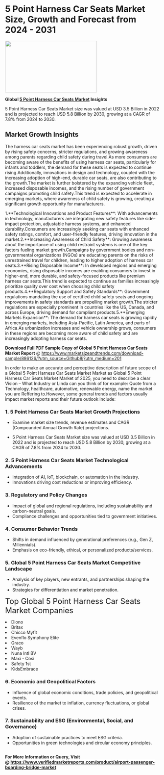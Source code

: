 <H1>5 Point Harness Car Seats Market Size, Growth and Forecast from 2024 - 2031</H1><img class="aligncenter size-medium wp-image-584254" src="https://thirdeyenews.in/wp-content/uploads/2024/09/Global-Market-Research-300x168.jpeg" alt="" width="300" height="168" /><p><strong>Global&nbsp;<a href="https://www.marketsizeandtrends.com/download-sample/886126/?utm_source=Github8j?utm_medium=201">5 Point Harness Car Seats Market</a> Insights</strong></p><p>5 Point Harness Car Seats Market size was valued at USD 3.5 Billion in 2022 and is projected to reach USD 5.8 Billion by 2030, growing at a CAGR of 7.8% from 2024 to 2030.</p><p><h2>Market Growth Insights</h2> <p>The harness car seats market has been experiencing robust growth, driven by rising safety concerns, stricter regulations, and growing awareness among parents regarding child safety during travel.As more consumers are becoming aware of the benefits of using harness car seats, particularly for infants and toddlers, the demand for these seats is expected to continue rising.Additionally, innovations in design and technology, coupled with the increasing adoption of high-end, durable car seats, are also contributing to the growth.The market is further bolstered by the expanding vehicle fleet, increased disposable incomes, and the rising number of government campaigns promoting child safety.This trend is expected to accelerate in emerging markets, where awareness of child safety is growing, creating a significant growth opportunity for manufacturers.</p> <p>1.**Technological Innovations and Product Features**: With advancements in technology, manufacturers are integrating new safety features like side-impact protection, adjustable harness systems, and enhanced durability.Consumers are increasingly seeking car seats with enhanced safety ratings, comfort, and user-friendly features, driving innovation in the market.2.**Increasing Awareness of Child Safety**: Growing awareness about the importance of using child restraint systems is one of the key factors fueling market growth.Campaigns by government bodies and non-governmental organizations (NGOs) are educating parents on the risks of unrestrained travel for children, leading to higher adoption of harness car seats.3.**Rising Disposable Income**: In developed regions and emerging economies, rising disposable incomes are enabling consumers to invest in higher-end, more durable, and safety-focused products like premium harness car seats.This trend is expected to continue as families increasingly prioritize quality over cost when choosing child safety products.4.**Regulatory Support and Safety Standards**: Government regulations mandating the use of certified child safety seats and ongoing improvements in safety standards are propelling market growth.The stricter regulations are especially prominent in countries like the US, Canada, and across Europe, driving demand for compliant products.5.**Emerging Markets Expansion**: The demand for harness car seats is growing rapidly in emerging markets, including Asia-Pacific, Latin America, and parts of Africa.As urbanization increases and vehicle ownership grows, consumers in these regions are becoming more aware of child safety and are increasingly adopting harness car seats.</p><p><span class=""><strong>Download Full PDF Sample Copy of Global 5 Point Harness Car Seats Market Report</strong> @ <a href="https://www.marketsizeandtrends.com/download-sample/886126/?utm_source=Github8j?utm_medium=201" target="_blank">https://www.marketsizeandtrends.com/download-sample/886126/?utm_source=Github8j?utm_medium=201</a></span></p><p>In order to make an accurate and perceptive description of future scope of a Global&nbsp;5 Point Harness Car Seats Market Market as Global&nbsp;5 Point Harness Car Seats Market Market of 2025, you need to describe a clear Vision &ndash; What Industry or Linda can you think of for example: Quote from a Technology, healthcare, automotive, renewable energy, name the market you are Reffering to.However, some general trends and factors usually impact market reports and their future outlook include:</p><h3>1.&nbsp;<strong>5 Point Harness Car Seats Market Growth Projections</strong></h3><ul><li>Examine market size trends, revenue estimates and CAGR (Compounded Annual Growth Rate) projections.</li><li><p>5 Point Harness Car Seats Market size was valued at USD 3.5 Billion in 2022 and is projected to reach USD 5.8 Billion by 2030, growing at a CAGR of 7.8% from 2024 to 2030.</p></li></ul><h3>2.&nbsp;<strong>5 Point Harness Car Seats Market Technological Advancements</strong></h3><ul><li>Integration of AI, IoT, blockchain, or automation in the industry.</li><li>Innovations driving cost reductions or improving efficiency.</li></ul><h3>3.&nbsp;<strong>Regulatory and Policy Changes</strong></h3><ul><li>Impact of global and regional regulations, including sustainability and carbon-neutral goals.</li><li>Compliance challenges and opportunities tied to government initiatives.</li></ul><h3>4.&nbsp;<strong>Consumer Behavior Trends</strong></h3><ul><li>Shifts in demand influenced by generational preferences (e.g., Gen Z, Millennials).</li><li>Emphasis on eco-friendly, ethical, or personalized products/services.</li></ul><h3>5.&nbsp;<strong>Global 5 Point Harness Car Seats Market Competitive Landscape</strong></h3><ul><li>Analysis of key players, new entrants, and partnerships shaping the industry.</li><li>Strategies for differentiation and market penetration.</li></ul><p data-pm-slice="1 1 []"><span style="color: inherit; font-family: inherit; font-size: 25px;">Top Global 5 Point Harness Car Seats Market Companies</span></p><div class="" data-test-id=""><p><li>Diono</li><li> Britax</li><li> Chicco Myfit</li><li> Evenflo Symphony Elite</li><li> Graco</li><li> Wayb</li><li> Nuna Intl BV</li><li> Maxi - Cosi</li><li> Safety 1st</li><li> KidsEmbrace</li></p></div><h3>6.&nbsp;<strong>Economic and Geopolitical Factors</strong></h3><ul><li>Influence of global economic conditions, trade policies, and geopolitical events.</li><li>Resilience of the market to inflation, currency fluctuations, or global crises.</li></ul><h3>7.&nbsp;<strong>Sustainability and ESG (Environmental, Social, and Governance)</strong></h3><ul><li>Adoption of sustainable practices to meet ESG criteria.</li><li>Opportunities in green technologies and circular economy principles.</li></ul><h2><strong style="font-size: 14px;">For More Information or Query, Visit @&nbsp;</strong><a style="background-color: #ffffff; font-size: 14px;" href="https://www.marketsizeandtrends.com/report/5-point-harness-car-seats-market/" target="_blank">https://www.verifiedmarketreports.com/product/airport-passenger-boarding-bridge-market</a></h2>